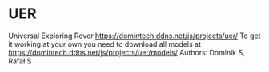 # UER
Universal Exploring Rover
https://domintech.ddns.net/js/projects/uer/
To get it working at your own you need to download all models at https://domintech.ddns.net/js/projects/uer/models/
Authors: Dominik S, Rafał S

